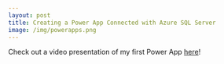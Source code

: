 ```yaml
---
layout: post
title: Creating a Power App Connected with Azure SQL Server
image: /img/powerapps.png
---
```


Check out a video presentation of my first Power App [here](/img/UnivPowerAppVideo.mp4)!
